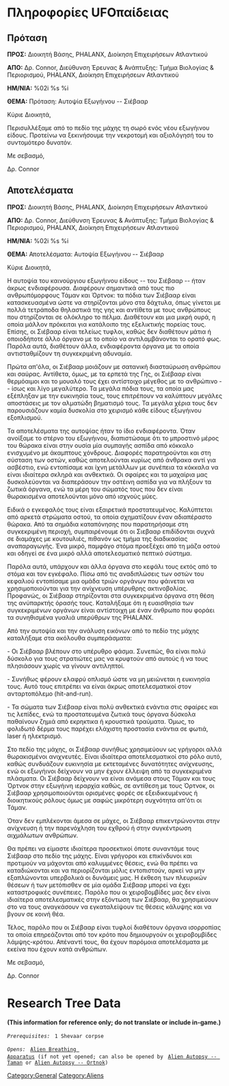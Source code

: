 # Πληροφορίες UFOπαίδειας

## Πρόταση

**ΠΡΟΣ:** Διοικητή Βάσης, PHALANX, Διοίκηση Επιχειρήσεων Ατλαντικού

**ΑΠΟ:** Δρ. Connor, Διεύθυνση Έρευνας & Ανάπτυξης: Τμήμα Βιολογίας &
Περιορισμού, PHALANX, Διοίκηση Επιχειρήσεων Ατλαντικού

**ΗΜ/ΝΙΑ:** %02i %s %i

**ΘΕΜΑ:** Πρόταση: Αυτοψία Εξωγήινου -- Σιέβααρ

Κύριε Διοικητά,

Περισυλλέξαμε από το πεδίο της μάχης τη σωρό ενός νέου εξωγήινου είδους.
Προτείνω να ξεκινήσουμε την νεκροτομή και αξιολόγησή του το συντομότερο
δυνατόν.

Με σεβασμό,

Δρ. Connor

## Αποτελέσματα

**ΠΡΟΣ:** Διοικητή Βάσης, PHALANX, Διοίκηση Επιχειρήσεων Ατλαντικού

**ΑΠΟ:** Δρ. Connor, Διεύθυνση Έρευνας & Ανάπτυξης: Τμήμα Βιολογίας &
Περιορισμού, PHALANX, Διοίκηση Επιχειρήσεων Ατλαντικού

**ΗΜ/ΝΙΑ:** %02i %s %i

**ΘΕΜΑ:** Αποτελέσματα: Αυτοψία Εξωγήινου -- Σιέβααρ

Κύριε Διοικητά,

Η αυτοψία του καινούργιου εξωγήινου είδους -- του Σιέβααρ -- ήταν άκρως
ενδιαφέρουσα. Διαφέρουν σημαντικά από τους πιο ανθρωπόμορφους Τάμαν και
Όρτνοκ: τα πόδια των Σιέβααρ είναι κατασκευασμένα ώστε να στηρίζονται
μόνο στα δάχτυλα, όπως γίνεται με πολλά τετράποδα θηλαστικά της γης και
αντίθετα με τους ανθρώπους που στηρίζονται σε ολόκληρο το πέλμα.
Διαθέτουν και μια μικρή ουρά, η οποία μάλλον πρόκειται για κατάλοιπο της
εξελικτικής πορείας τους. Επίσης, οι Σιέβααρ είναι τελείως τυφλοι, καθώς
δεν διαθέτουν μάτια ή οποιοδήποτε άλλο όργανο με το οποίο να
αντιλαμβάνονται το ορατό φως. Παρόλα αυτά, διαθέτουν άλλα, ενδιαφέροντα
όργανα με τα οποία αντισταθμίζουν τη συγκεκριμένη αδυναμία.

Πρώτα απ'όλα, οι Σιέβααρ μοιάζουν με σατανική διασταύρωση ανθρώπου και
σαύρας. Αντίθετα, όμως, με τα ερπετά της Γης, οι Σιέβααρ είναι
θερμόαιμοι και το μουαλό τους έχει αντίστοιχο μέγεθος με το ανθρώπινο --
ίσως και λίγο μεγαλύτερο. Τα μεγάλα πόδια τους, τα οποία μας εξέπληξαν
με την ευκινησία τους, τους επιτρέπουν να καλύπτουν μεγάλες αποστάσεις
με τον αλματώδη βηματισμό τους. Τα μεγάλα χέρια τους δεν παρουσιάζουν
καμία δυσκολία στο χειρισμό κάθε είδους εξωγήινου εξοπλισμού.

Τα αποτελέσματα της αυτοψίας ήταν το ίδιο ενδιαφέροντα. Όταν ανοίξαμε το
στέρνο του εξωγήινου, διαπιστώσαμε ότι το μπροστινό μέρος του θώρακα
είναι στην ουσία μία συμπαγής ασπίδα από κόκκαλο ενισχυμένο με άκαμπτους
χόνδρους. Διαφορές παρατηρούνται και στη σύσταση των οστών, καθώς
αποτελούνται κυρίως από άνθρακα αντί για ασβέστιο, ενώ εντοπίσαμε και
ίχνη μετάλλων με συνέπεια τα κόκκαλα να είναι ιδιαίτερα σκληρά και
ανθεκτικά. Οι σφαίρες και τα μαχαίρια μας δυσκολεύονται να διαπεράσουν
την οστέινη ασπίδα για να πλήξουν τα ζωτικά όργανα, ενώ τα μέρη του
σώματός τους που δεν είναι θωρακισμένα αποτελούνται μόνο από ισχνούς
μύες.

Ειδικά ο εγκεφαλός τους είναι εξαιρετικά προστατευμένος. Καλύπτεται από
αρκετά στρώματα οστού, τα οποία σχηματίζουν έναν αδιαπέραστο θώρακα. Από
τα σημάδια καταπόνησης που παρατηρήσαμε στη συγκεκριμένη περιοχή,
συμπαιρένουμε ότι οι Σιεβααρ επιδίδονται συχνά σε διαμάχες με
κουτουλιές, πιθανόν ως τμήμα της διαδικασίας αναπαραγωγής. Ένα μικρό,
παμφάγο στόμα προεξέχει από τη μάζα οστού και οδηγεί σε ένα μικρό αλλά
αποτελεσματικό πεπτικό σύστημα.

Παρόλα αυτά, υπάρχουν και άλλα όργανα στο κεφάλι τους εκτός από το στόμα
και τον εγκέφαλο. Πίσω από τις αναδιπλώσεις των οστών του κεφαλιού
εντοπίσαμε μια ομάδα τριών οργάνων που φάινεται να χρησιμοποιούνται για
την ανίχνευση υπέρυθρης ακτινοβολίας. Προφανώς, οι Σιέβααρ στηρίζονται
στα συγκεκριμένα όργανα στη θέση της ανύπαρκτής όρασής τους. Καταλήξαμε
ότι η ευαισθησία των συγκεκριμένων οργάνων είναι αντίστοιχη με έναν
άνθρωπο που φοράει τα συνηθισμένα γυαλιά υπερύθρων της PHALANX.

Από την αυτοψία και την ανάλυση εικόνων από το πεδίο της μάχης
καταλήξαμε στα ακόλουθα συμπεράσματα:

\- Οι Σιέβααρ βλέπουν στο υπέρυθρο φάσμα. Συνεπώς, θα είναι πολύ δύσκολο
για τους στρατιώτες μας να κρυφτούν από αυτούς ή να τους πλησιάσουν
χωρίς να γίνουν αντιληπτοί.

\- Συνήθως φέρουν ελαφρύ οπλισμό ώστε να μη μειώνεται η ευκινησία τους.
Αυτό τους επιτρέπει να είναι άκρως αποτελεσματικοί στον ανταρτοπόλεμο
(hit-and-run).

\- Τα σώματα των Σιέβααρ είναι πολύ ανθεκτικά ενάντια στις σφαίρες και
τις λεπίδες, ενώ τα προστατευμένα ζωτικά τους όργανα δύσκολα παθαίνουν
ζημιά από εκρηκτικα ή κρουστικά τραύματα. Όμως, το φολιδωτό δέρμα τους
παρέχει ελάχιστη προστασία ενάντια σε φωτιά, laser ή ηλεκτρισμό.

Στο πεδίο της μάχης, οι Σιέβααρ συνήθως χρησιμεύουν ως γρήγοροι αλλά
θωρακισμένοι ανιχνευτές. Είναι ιδιαίτερα αποτελεσματικοί στο ρόλο αυτό,
καθώς συνδυάζουν ευκινησία με εκτεταμένες δυνατότητες ανίχνευσης, ενώ οι
εξωγήινοι δείχνουν να μην έχουν έλλειψη από τα συγκεκριμένα πλάσματα. Οι
Σιέβααρ δείχνουν να είναι ανάμεσα στους Τάμαν και τους Όρτνοκ στην
εξωγήινη ιεραρχία καθώς, σε αντίθεση με τους Όρτνοκ, οι Σιέβααρ
χρησιμοποιούνται ορισμένες φορές σε εξειδικευμένους ή διοικητικούς
ρόλους όμως με σαφώς μικρότερη συχνότητα απ'ότι οι Τάμαν.

Όταν δεν εμπλέκονται άμεσα σε μάχες, οι Σιέβααρ επικεντρώνονται στην
ανίχνευση ή την παρενόχληση του εχθρού ή στην συγκέντρωση αιχμάλωτων
ανθρώπων.

Θα πρέπει να είμαστε ιδιαίτερα προσεκτικοί όποτε συναντάμε τους Σιέβααρ
στο πεδίο της μάχης. Είναι γρήγοροι και επικίνδυνοι και προτιμούν να
μάχονται από καλυμμένες θέσεις, ενώ θα πρέπει να καταδιώκονται και να
περιορίζονται μόλις εντοπιστούν, αρκεί να μην εξαπλώνονται υπερβολικά οι
δυνάμεις μας. Η έκθεση των πλευρικών θέσεων ή των μετόπισθεν σε μία
ομάδα Σιέβααρ μπορεί να έχει καταστροφικές συνέπειες. Παρόλο που οι
χειροβομβίδες μας δεν είναι ιδιαίτερα αποτελεσματικές στην εξόντωση των
Σιέβααρ, θα χρησιμεύουν στο να τους αναγκάσουν να εγκαταλείψουν τις
θέσεις κάλυψης και να βγουν σε κοινή θέα.

Τέλος, παρόλο που οι Σιέβααρ είναι τυφλοί διαθέτουν όργανα ισορροπίας τα
οποία επηρεάζονται από τον κρότο που δημιουργούν οι χειροβομβίδες
λάμψης-κρότου. Απέναντί τους, θα έχουν παρόμοια αποτελέσματα με εκείνα
που έχουν κατά ανθρώπων.

Με σεβασμό,

Δρ. Connor

# Research Tree Data

**(This information for reference only; do not translate or include
in-game.)**

*`Prerequisites:`*
` 1 Shevaar corpse`

*`Opens:`*
` `[`Alien Breathing Apparatus`](Research/Alien_Breathing_Apparatus "wikilink")` (if not yet opened; can also be opened by`
` `[`Alien Autopsy -- Taman`](Aliens/Taman "wikilink")` or `[`Alien Autopsy -- Ortnok`](Aliens/Ortnok "wikilink")`)`

[Category:General](Category:General "wikilink")
[Category:Aliens](Category:Aliens "wikilink")